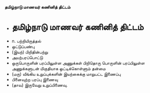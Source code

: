 **தமிழ்நாடு மாணவர் கணினித் திட்டம்**
- # தமிழ்நாடு மாணவர் கணினித் திட்டம்
- n. பற்றியிருத்தல்
- ஒட்டுப்பண்பு
- (இயற்) பிறிதின்பற்று
- அயற்பரப்பொட்டு
- ஒருபொருளின் பரப்பிலுள்ள அணுக்கள் பிறிதொரு பொருளின் பரப்பிலுள்ள அணுக்களுடன் மிகுதியாக ஒட்டிக்கொள்ளும் தன்மை
- (மரு) வீங்கிய உறுப்புக்களின் இயற்கைக்கு மாறுபட்ட இணைப்பு
- பினைவுற்ற பரப்பு இணைவு
- (தாவ) இருவேறு உறுப்பிணைவு.

